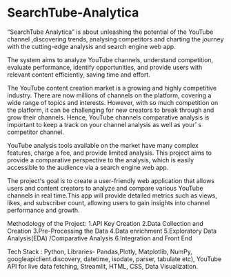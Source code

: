 # SearchTube-Analytica
“SearchTube Analytica” is about unleashing the potential of the YouTube channel ,discovering trends, analysing competitors and charting the journey with the cutting-edge analysis and search engine web app.

The system aims to analyze YouTube channels, understand competition, evaluate performance, identify 
opportunities, and provide users with relevant content efficiently, saving time and effort.

The YouTube content creation market is a growing and highly competitive industry. There are now millions of channels on the platform, covering a wide range of topics and interests. However, with so much competition on the platform, it can be challenging for new creators to break through and grow their channels. Hence, YouTube channels comparative analysis is important to keep a track on your channel analysis as well as your’ s competitor channel.

YouTube analysis tools available on the market have many complex features, charge a fee, and provide limited analysis. This project aims to provide a comparative perspective to the analysis, which is easily accessible to the audience via a search engine web app.

The project's goal is to create a user-friendly web application that allows users and content creators to analyze and compare various YouTube channels in real time.This app will provide detailed metrics such as views, likes, and subscriber count, allowing users to gain insights into channel performance and growth.

Methodology of the Project:
1.API Key Creation
2.Data Collection and Creation
3.Pre-Processing the Data
4.Data enrichment
5.Exploratory Data Analysis(EDA) /Comparative Analysis
6.Integration and Front End

Tech Stack : Python, Libraries- Pandas,Plotly, Matplotlib, NumPy, googleapiclient.discovery, datetime,
isodate, parser, tabulate etc), YouTube API for live data fetching, Streamlit, HTML, CSS, Data 
Visualization.
